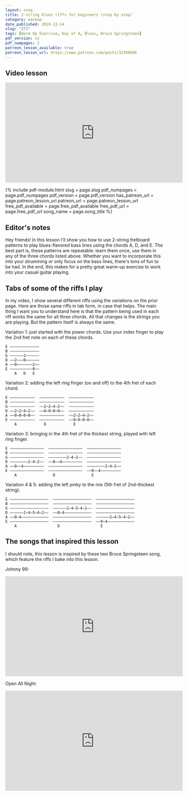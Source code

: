 ```yaml
---
layout: song
title: 2-string blues riffs for beginners (step by step)
category: warmup
date_published: 2019-12-14
slug: "271"
tags: [Warm Up Exercise, Key of A, Blues, Bruce Springsteen]
pdf_version: v2
pdf_numpages: 2
patreon_lesson_available: true
patreon_lesson_url: https://www.patreon.com/posts/32369696
---
```


## Video lesson

<iframe width="560" height="315" src="https://www.youtube.com/embed/L79PhAraOOI?showinfo=0" frameborder="0" allowfullscreen></iframe>

{% include pdf-module.html slug = page.slug pdf_numpages = page.pdf_numpages pdf_version = page.pdf_version has_patreon_url = page.patreon_lesson_url patreon_url = page.patreon_lesson_url free_pdf_available = page.free_pdf_available free_pdf_url = page.free_pdf_url song_name = page.song_title %}

## Editor's notes

Hey friends! In this lesson I'll show you how to use 2-string fretboard patterns to play blues-flavored bass lines using the chords A, D, and E. The best part is, these patterns are repeatable: learn them once, use them in any of the three chords listed above. Whether you want to incorporate this into your strumming or only focus on the bass lines, there's tons of fun to be had. In the end, this makes for a pretty great warm-up exercise to work into your casual guitar playing.

## Tabs of some of the riffs I play

In my video, I show several different riffs using the variations on the prior page. Here are those same riffs in tab form, in case that helps. The main thing I want you to understand here is that the pattern being used in each riff works the same for all three chords. All that changes is the strings you are playing. But the pattern itself is always the same.

Variation 1: just started with the power chords. Use your index finger to play the 2nd fret note on each of these chords.

    E –––––––––––––
    B –––––––––––––
    G ––––––2––––––
    D ––2–––0––––––
    A ––0–––––––2––
    E ––––––––––0––
        A   D   E

Variation 2: adding the left ring finger (on and off) to the 4th fret of each chord.

    E –––––––––––  –––––––––––  –––––––––––
    B –––––––––––  –––––––––––  –––––––––––
    G –––––––––––  ––2–2–4–2––  –––––––––––
    D ––2–2–4–2––  ––0–0–0–0––  –––––––––––
    A ––0–0–0–0––  –––––––––––  ––2–2–4–2––
    E –––––––––––  –––––––––––  ––0–0–0–0––
        A            D            E         

Variation 3: bringing in the 4th fret of the thickest string, played with left ring finger.

    E –––––––––––––––  –––––––––––––––  –––––––––––––––
    B –––––––––––––––  –––––––––––––––  –––––––––––––––
    G –––––––––––––––  ––––––––2–4–2––  –––––––––––––––
    D ––––––––2–4–2––  ––0––4–––––––––  –––––––––––––––
    A ––0––4–––––––––  –––––––––––––––  ––––––––2–4–2––
    E –––––––––––––––  –––––––––––––––  ––0––4–––––––––
        A                D                E          

Variation 4 & 5: adding the left pinky to the mix (5th fret of 2nd-thickest string).

    E –––––––––––––––––  –––––––––––––––––  –––––––––––––––––
    B –––––––––––––––––  –––––––––––––––––  –––––––––––––––––
    G –––––––––––––––––  ––––––2–4–5–4–2––  –––––––––––––––––
    D ––––––2–4–5–4–2––  ––0–4––––––––––––  –––––––––––––––––
    A ––0–4––––––––––––  –––––––––––––––––  ––––––2–4–5–4–2––
    E –––––––––––––––––  –––––––––––––––––  ––0–4––––––––––––
        A                  D                  E             


## The songs that inspired this lesson

I should note, this lesson is inspired by these two Bruce Springsteen song, which feature the riffs I bake into this lesson.

Johnny 99:

<iframe width="560" height="315" src="https://www.youtube.com/embed/OAjhHbtZyQU?showinfo=0" frameborder="0" allowfullscreen></iframe>

Open All Night:

<iframe width="560" height="315" src="https://www.youtube.com/embed/wY8e4IMxsVs?showinfo=0" frameborder="0" allowfullscreen></iframe>
